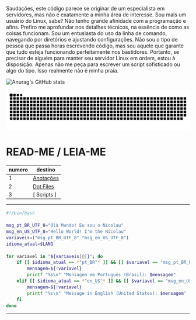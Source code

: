 Saudações, este código parece se originar de um especialista em servidores, mas não é exatamente a minha área de interesse. Sou mais um usuário do Linux, sabe? Não tenho grande afinidade com a programação e afins. Prefiro me aprofundar nos detalhes técnicos, na essência de como as coisas funcionam. Sou um entusiasta do uso da linha de comando, navegando por diretórios e ajustando configurações. Não sou o tipo de pessoa que passa horas escrevendo código, mas sou aquele que garante que tudo esteja funcionando perfeitamente nos bastidores. Portanto, se precisar de alguém para manter seu servidor Linux em ordem, estou à disposição. Apenas não me peça para escrever um script sofisticado ou algo do tipo. Isso realmente não é minha praia.

![Anurag's GitHub stats](https://github-readme-stats.vercel.app/api?username=kolyasik-inc&show_icons=true&theme=transparent&show=reviews,discussions_started,discussions_answered,prs_merged,prs_merged_percentage)
 
<picture>
  <source
    media="(prefers-color-scheme: dark)"
    srcset="https://raw.githubusercontent.com/platane/snk/output/github-contribution-grid-snake-dark.svg"
  />
  <source
    media="(prefers-color-scheme: light)"
    srcset="https://raw.githubusercontent.com/platane/snk/output/github-contribution-grid-snake.svg"
  />
  <img
    alt="github contribution grid snake animation"
    src="https://raw.githubusercontent.com/platane/snk/output/github-contribution-grid-snake.svg"
  />
</picture>

<!--
<div>
  <a href="https://www.youtube.com/channel/UCEzUJF1OH0n6dnPIXe5hpCg" target="_blank"><img src="https://img.shields.io/badge/YouTube-FF0000?style=for-the-badge&logo=youtube&logoColor=white" target="_blank"></a>
  <a href="https://instagram.com/nicolaslopes.inc" target="_blank"><img src="https://img.shields.io/badge/-Instagram-%23E4405F?style=for-the-badge&logo=instagram&logoColor=white" target="_blank"></a>
 	<a href="https://www.twitch.tv/oryvny" target="_blank"><img src="https://img.shields.io/badge/Twitch-9146FF?style=for-the-badge&logo=twitch&logoColor=white" target="_blank"></a>
  <a href="https://www.linkedin.com/in/" target="_blank"><img src="https://img.shields.io/badge/-LinkedIn-%230077B5?style=for-the-badge&logo=linkedin&logoColor=white" target="_blank"></a> 
  </div> 
 -->


# **READ-ME / LEIA-ME**

| numero | destino|
|---|---|
| 1 | [ Anotações ](./Notes/pt_BR.UTF-8.md) |
| 2 | [ Dot Files]() |
| 3 | [ Scripts ] | |


---

```bash
#!/bin/bash

msg_pt_BR_UTF_8="Olà Mundo! Eu sou o Nicolau"
msg_en_US_UTF_8="Hello World! I'm the Nicolau"
variaveis=("msg_pt_BR_UTF_8" "msg_en_US_UTF_8")
idioma_atual=$LANG

for variavel in "${variaveis[@]}"; do
    if [[ $idioma_atual == *"pt_BR"* ]] && [[ $variavel == "msg_pt_BR_UTF_8" ]]; then
        mensagem=${!variavel}
        printf "%s\n" "Mensagem em Português (Brasil): $mensagem"
    elif [[ $idioma_atual == *"en_US"* ]] && [[ $variavel == "msg_en_US_UTF_8" ]]; then
        mensagem=${!variavel}
        printf "%s\n" "Message in English (United States): $mensagem"
    fi
done
```

---

